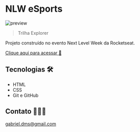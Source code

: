 # NLW eSports 

![preview](./.github/preview.png)

> Trilha Explorer

Projeto construído no evento Next Level Week da Rocketseat.

[Clique aqui para acessar 🔗](https://gabriel-adsv.github.io/nlw-esports-explorer/)

## Tecnologias 🛠
- HTML
- CSS
- Git e GitHub

## Contato 👨🏽‍💻

gabriel.dms@gmail.com